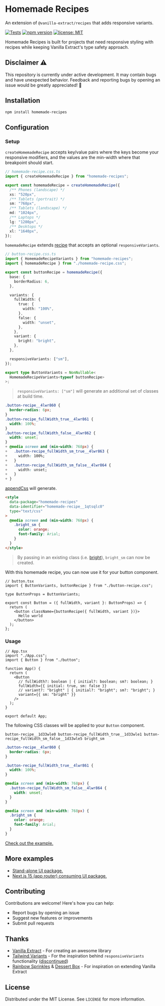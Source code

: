 # Homemade Recipes

An extension of `@vanilla-extract/recipes` that adds responsive variants.

[![Tests](https://github.com/timkinsman/homemade-recipes/actions/workflows/tests.yml/badge.svg)](https://github.com/timkinsman/homemade-recipes/actions)
[![npm version](https://img.shields.io/npm/v/homemade-recipes.svg)](https://www.npmjs.com/package/homemade-recipes)
[![license: MIT](https://img.shields.io/badge/License-MIT-blue.svg)](LICENSE)

Homemade Recipes is built for projects that need responsive styling with recipes while keeping Vanilla Extract's type safety approach.

## Disclaimer :warning:

This repository is currently under active development. It may contain bugs and have unexpected behavior. Feedback and reporting bugs by opening an issue would be greatly appreciated! :pray:

## Installation

```sh
npm install homemade-recipes
```

## Configuration

### Setup

`createHomemadeRecipe` accepts key/value pairs where the keys become your responsive modifiers, and the values are the min-width where that breakpoint should start.

```ts
// homemade-recipe.css.ts
import { createHomemadeRecipe } from "homemade-recipes";

export const homemadeRecipe = createHomemadeRecipe({
  /** Phones (landscape) */
  xs: "520px",
  /** Tablets (portrait) */
  sm: "768px",
  /** Tablets (landscape) */
  md: "1024px",
  /** Laptops */
  lg: "1280px",
  /** Desktops */
  xl: "1640px",
});
```

`homemadeRecipe` extends [recipe](https://vanilla-extract.style/documentation/packages/recipes/#recipe) that accepts an optional `responsiveVariants`.

```ts
// button-recipe.css.ts
import { HomemadeRecipeVariants } from "homemade-recipes";
import { homemadeRecipe } from "./homemade-recipe.css";

export const buttonRecipe = homemadeRecipe({
  base: {
    borderRadius: 6,
  },

  variants: {
    fullWidth: {
      true: {
        width: "100%",
      },
      false: {
        width: "unset",
      },
    },
    variant: {
      bright: "bright",
    },
  },

  responsiveVariants: ["sm"],
});

export type ButtonVariants = NonNullable<
  HomemadeRecipeVariants<typeof buttonRecipe>
>;
```

> `responsiveVariants: ["sm"]` will generate an additional set of classes at build time.

```css
.button-recipe__4lwr860 {
  border-radius: 6px;
}
.button-recipe_fullWidth_true__4lwr861 {
  width: 100%;
}
.button-recipe_fullWidth_false__4lwr862 {
  width: unset;
}
+ @media screen and (min-width: 768px) {
+   .button-recipe_fullWidth_sm_true__4lwr863 {
+     width: 100%;
+   }
+   .button-recipe_fullWidth_sm_false__4lwr864 {
+     width: unset;
+   }
+ }
```

[appendCss](./src/sheet.ts#L69) will generate.

```html
<style
  data-package="homemade-recipes"
  data-identifier="homemade-recipe__1qtsqlc0"
  type="text/css"
>
  @media screen and (min-width: 768px) {
    .bright_sm {
      color: orange;
      font-family: Arial;
    }
  }
</style>
```

> By passing in an existing class (i.e. [bright](/apps/vite/src/index.css#L45)), `bright_sm` can now be created.

With this homemade recipe, you can now use it for your button component.

```tsx
// button.tsx
import { ButtonVariants, buttonRecipe } from "./button-recipe.css";

type ButtonProps = ButtonVariants;

export const Button = ({ fullWidth, variant }: ButtonProps) => {
  return (
    <button className={buttonRecipe({ fullWidth, variant })}>
      Hello world
    </button>
  );
};
```

### Usage

```tsx
// App.tsx
import "./App.css";
import { Button } from "./button";

function App() {
  return (
    <Button
      // fullWidth?: boolean | { initial?: boolean; sm?: boolean; }
      fullWidth={{ initial: true, sm: false }}
      // variant?: "bright" | { initial?: "bright"; sm?: "bright"; }
      variant={{ sm: "bright" }}
    />
  );
}

export default App;
```

The following CSS classes will be applied to your `Button` component.

```
button-recipe__1d33wle0 button-recipe_fullWidth_true__1d33wle1 button-recipe_fullWidth_sm_false__1d33wle5 bright_sm
```

```css
.button-recipe__4lwr860 {
  border-radius: 6px;
}

.button-recipe_fullWidth_true__4lwr861 {
  width: 100%;
}

@media screen and (min-width: 768px) {
  .button-recipe_fullWidth_sm_false__4lwr864 {
    width: unset;
  }
}

@media screen and (min-width: 768px) {
  .bright_sm {
    color: orange;
    font-family: Arial;
  }
}
```

[Check out the example.](/apps/vite/)

## More examples

- [Stand-alone UI package.](/packages/ui)
- [Next.js 15 (app router) consuming UI package.](/apps/next/)

## Contributing

Contributions are welcome! Here's how you can help:

- Report bugs by opening an issue
- Suggest new features or improvements
- Submit pull requests

## Thanks

- [Vanilla Extract](https://vanilla-extract.style/) - For creating an awesome library
- [Tailwind Variants](https://www.tailwind-variants.org) - For the inspiration behind `responsiveVariants` functionality ([discontinued](https://www.tailwind-variants.org/docs/tailwind-v4#breaking-changes))
- [Rainbow Sprinkles](https://github.com/wayfair/rainbow-sprinkles) & [Dessert Box](https://github.com/TheMightyPenguin/dessert-box) - For inspiration on extending Vanilla Extract

## License

Distributed under the MIT License. See `LICENSE` for more information.

